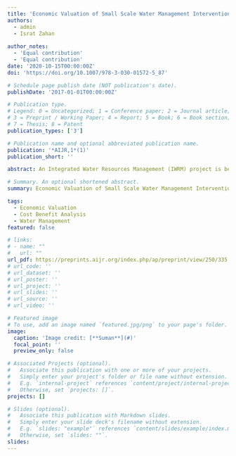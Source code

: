 ```yaml
---
title: 'Economic Valuation of Small Scale Water Management Intervention in Barind Area, Bangladesh'
authors:
  - admin
  - Israt Zahan
  
author_notes:
  - 'Equal contribution'
  - 'Equal contribution'
date: '2020-10-15T00:00:00Z'
doi: 'https://doi.org/10.1007/978-3-030-01572-5_87'

# Schedule page publish date (NOT publication's date).
publishDate: '2017-01-01T00:00:00Z'

# Publication type.
# Legend: 0 = Uncategorized; 1 = Conference paper; 2 = Journal article;
# 3 = Preprint / Working Paper; 4 = Report; 5 = Book; 6 = Book section;
# 7 = Thesis; 8 = Patent
publication_types: ['3']

# Publication name and optional abbreviated publication name.
publication: '*AIJR,1*(1)'
publication_short: ''

abstract: An Integrated Water Resources Management (IWRM) project is being implemented by DASCOH in the north-western part called Barind tract in Bangladesh. The primary goal of the project is to help local government institutions to contribute to the increasing availability of water for disadvantaged people in the Barind area through sustainable, effective, and inclusive management and usage of water resources. This study is designed under the scope of this project and cross-checks the achieved objectives in terms of how much benefit the project drips down to the targeted population. For all of the interventions implemented by the project, health and household labor cost reduction is found to be very significant. However, some interventions have a skewed impact on some particular parameters while others have a partial impact.

# Summary. An optional shortened abstract.
summary: Economic Valuation of Small Scale Water Management Intervention in Barind Area, Bangladesh.

tags:
  - Economic Valuation
  - Cost Benefit Analysis
  - Water Management
featured: false

# links:
# - name: ""
#   url: ""
url_pdf: https://preprints.aijr.org/index.php/ap/preprint/view/250/335
# url_code: ''
# url_dataset: ''
# url_poster: ''
# url_project: ''
# url_slides: ''
# url_source: ''
# url_video: ''

# Featured image
# To use, add an image named `featured.jpg/png` to your page's folder.
image:
  caption: 'Image credit: [**Suman**](#)'
  focal_point: ''
  preview_only: false

# Associated Projects (optional).
#   Associate this publication with one or more of your projects.
#   Simply enter your project's folder or file name without extension.
#   E.g. `internal-project` references `content/project/internal-project/index.md`.
#   Otherwise, set `projects: []`.
projects: []

# Slides (optional).
#   Associate this publication with Markdown slides.
#   Simply enter your slide deck's filename without extension.
#   E.g. `slides: "example"` references `content/slides/example/index.md`.
#   Otherwise, set `slides: ""`.
slides:
---
```

